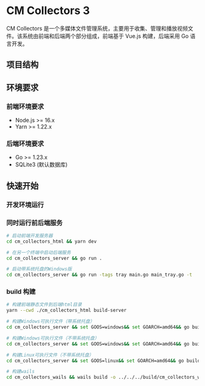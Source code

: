 # CM Collectors 3

CM Collectors 是一个多媒体文件管理系统，主要用于收集、管理和播放视频文件。该系统由前端和后端两个部分组成，前端基于 Vue.js 构建，后端采用 Go 语言开发。

## 项目结构

## 环境要求

### 前端环境要求

- Node.js >= 16.x
- Yarn >= 1.22.x

### 后端环境要求

- Go >= 1.23.x
- SQLite3 (默认数据库)

## 快速开始

### 开发环境运行

### 同时运行前后端服务

```sh
# 启动前端开发服务器
cd cm_collectors_html && yarn dev

# 在另一个终端中启动后端服务
cd cm_collectors_server && go run .

# 启动带系统托盘的Windows版
cd cm_collectors_server && go run -tags tray main.go main_tray.go -t
```

### build 构建

```sh
# 构建前端静态文件到后端html目录
yarn --cwd ./cm_collectors_html build-server

# 构建Windows可执行文件（带系统托盘）
cd cm_collectors_server && set GOOS=windows&& set GOARCH=amd64&& go build -tags tray -o ../build/CMCollectors3.exe . && copy config.yaml ..\build\ && robocopy .\ffmpeg ..\build\ffmpeg /E && cd ..

# 构建Windows可执行文件（不带系统托盘）
cd cm_collectors_server && set GOOS=windows&& set GOARCH=amd64&& go build -o ../build/CMCollectors3.exe . && copy config.yaml ..\build\ && robocopy .\ffmpeg ..\build\ffmpeg /E && cd ..

# 构建Linux可执行文件（不带系统托盘）
cd cm_collectors_server && set GOOS=linux&& set GOARCH=amd64&& go build -o ../build/CMCollectors3 . && copy config.yaml ..\build\ && cd ..

# 构建wails
cd cm_collectors_wails && wails build -o ../../../build/cm_collectors_wails.exe && cd ..
```
